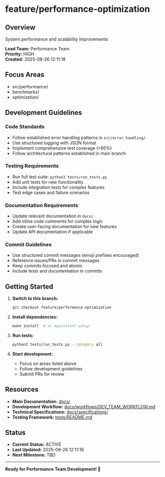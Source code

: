 # feature/performance-optimization

## Overview

System performance and scalability improvements

**Lead Team:** Performance Team  
**Priority:** HIGH  
**Created:** 2025-08-26 12:11:18

## Focus Areas

- src/performance/
- benchmarks/
- optimization/

## Development Guidelines

### Code Standards
- Follow established error handling patterns in `src/error_handling/`
- Use structured logging with JSON format
- Implement comprehensive test coverage (>95%)
- Follow architectural patterns established in main branch

### Testing Requirements
- Run full test suite: `python3 tests/run_tests.py`
- Add unit tests for new functionality
- Include integration tests for complex features
- Test edge cases and failure scenarios

### Documentation Requirements
- Update relevant documentation in `docs/`
- Add inline code comments for complex logic
- Create user-facing documentation for new features
- Update API documentation if applicable

### Commit Guidelines
- Use structured commit messages (emoji prefixes encouraged)
- Reference issues/PRs in commit messages
- Keep commits focused and atomic
- Include tests and documentation in commits

## Getting Started

1. **Switch to this branch:**
   ```bash
   git checkout feature/performance-optimization
   ```

2. **Install dependencies:**
   ```bash
   make install  # or equivalent setup
   ```

3. **Run tests:**
   ```bash
   python3 tests/run_tests.py --category all
   ```

4. **Start development:**
   - Focus on areas listed above
   - Follow development guidelines
   - Submit PRs for review

## Resources

- **Main Documentation:** [docs/](../docs/)
- **Development Workflow:** [docs/workflows/DEV_TEAM_WORKFLOW.md](../docs/workflows/DEV_TEAM_WORKFLOW.md)
- **Technical Specifications:** [docs/specifications/](../docs/specifications/)
- **Testing Framework:** [tests/README.md](../tests/README.md)

## Status

- **Current Status:** ACTIVE
- **Last Updated:** 2025-08-26 12:11:18
- **Next Milestone:** TBD

---

**Ready for Performance Team Development! 🚀**
